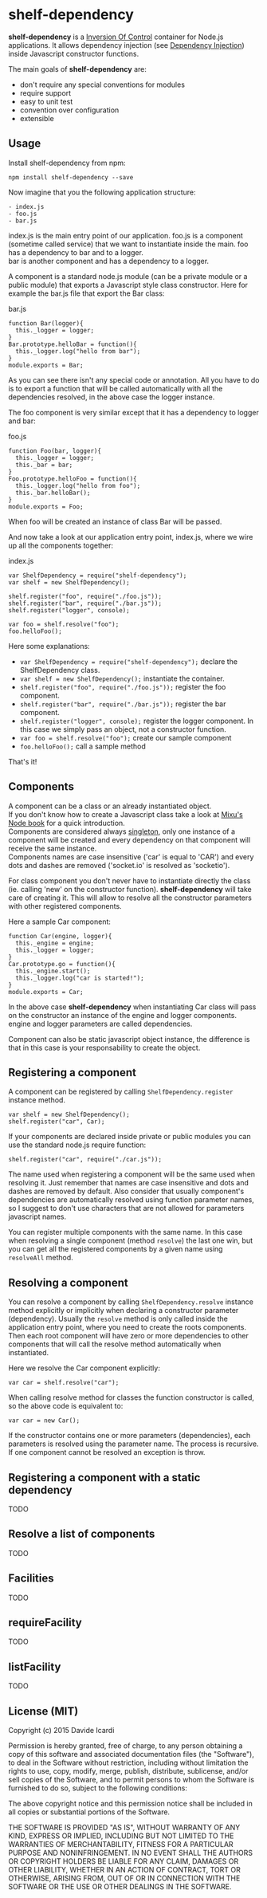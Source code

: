 # shelf-dependency

**shelf-dependency** is a [Inversion Of Control](http://en.wikipedia.org/wiki/Inversion_of_control) container for Node.js applications.
It allows dependency injection (see [Dependency Injection](http://en.wikipedia.org/wiki/Dependency_injection)) inside  Javascript constructor functions.

The main goals of **shelf-dependency** are:
- don't require any special conventions for modules
- require support
- easy to unit test
- convention over configuration
- extensible

## Usage

Install shelf-dependency from npm:

    npm install shelf-dependency --save

Now imagine that you the following application structure:

```
- index.js
- foo.js
- bar.js
```

index.js is the main entry point of our application. foo.js is a component (sometime called service) that we want to instantiate inside the main. foo has a dependency to bar and to a logger.  
bar is another component and has a dependency to a logger.

A component is a standard node.js module (can be a private module or a public module) that exports a Javascript style class constructor. Here for example the bar.js file that export the Bar class:

bar.js
```
function Bar(logger){
  this._logger = logger;
}
Bar.prototype.helloBar = function(){
  this._logger.log("hello from bar");
}
module.exports = Bar;
```

As you can see there isn't any special code or annotation. All you have to do is to export a function that will be called automatically with all the dependencies resolved, in the above case the logger instance.

The foo component is very similar except that it has a dependency to logger and bar:

foo.js
```
function Foo(bar, logger){
  this._logger = logger;
  this._bar = bar;
}
Foo.prototype.helloFoo = function(){
  this._logger.log("hello from foo");
  this._bar.helloBar();
}
module.exports = Foo;
```

When foo will be created an instance of class Bar will be passed.

And now take a look at our application entry point, index.js, where we wire up all the components together:

index.js
```
var ShelfDependency = require("shelf-dependency");
var shelf = new ShelfDependency();

shelf.register("foo", require("./foo.js"));
shelf.register("bar", require("./bar.js"));
shelf.register("logger", console);

var foo = shelf.resolve("foo");
foo.helloFoo();
```

Here some explanations:
- `var ShelfDependency = require("shelf-dependency");` declare the ShelfDependency class.
- `var shelf = new ShelfDependency();` instantiate the container.
- `shelf.register("foo", require("./foo.js"));` register the foo component.
- `shelf.register("bar", require("./bar.js"));` register the bar component.
- `shelf.register("logger", console);` register the logger component. In this case we simply pass an object, not a constructor function.
- `var foo = shelf.resolve("foo");` create our sample component
- `foo.helloFoo();` call a sample method

That's it!

## Components

A component can be a class or an already instantiated object.  
If you don't know how to create a Javascript class take a look at [Mixu's Node book](http://book.mixu.net/node/ch6.html) for a quick introduction.  
Components are considered always [singleton](http://en.wikipedia.org/wiki/Singleton_pattern), only one instance of a component will be created and every dependency on that component will receive the same instance.  
Components names are case insensitive ('car' is equal to 'CAR') and every dots and dashes are removed ('socket.io' is resolved as 'socketio').

For class component you don't never have to instantiate directly the class (ie. calling 'new' on the constructor function). **shelf-dependency** will take care of creating it. This will allow to resolve all the constructor parameters with other registered components.

Here a sample Car component:

```
function Car(engine, logger){
  this._engine = engine;
  this._logger = logger;
}
Car.prototype.go = function(){
  this._engine.start();
  this._logger.log("car is started!");
}
module.exports = Car;
```

In the above case **shelf-dependency** when instantiating Car class will pass on the constructor an instance of the engine and logger components. engine and logger parameters are called dependencies.

Component can also be static javascript object instance, the difference is that in this case is your responsability to create the object.

## Registering a component

A component can be registered by calling `ShelfDependency.register` instance method.

```
var shelf = new ShelfDependency();
shelf.register("car", Car);
```

If your components are declared inside private or public modules you can use the standard node.js require function:

```
shelf.register("car", require("./car.js"));
```

The name used when registering a component will be the same used when resolving it. Just remember that names are case insensitive and dots and dashes are removed by default. Also consider that usually component's dependencies are automatically resolved using function parameter names, so I suggest to don't use characters that are not allowed for parameters javascript names.

You can register multiple components with the same name. In this case when resolving a single component (method `resolve`) the last one win, but you can get all the registered components by a given name using `resolveAll` method.

## Resolving a component

You can resolve a component by calling `ShelfDependency.resolve` instance method explicitly or implicitly when declaring a constructor parameter (dependency).
Usually the `resolve` method is only called inside the application entry point, where you need to create the roots components.
Then each root component will have zero or more dependencies to other components that will call the resolve method automatically when instantiated.

Here we resolve the Car component explicitly:
```
var car = shelf.resolve("car");
```

When calling resolve method for classes the function constructor is called, so the above code is equivalent to:
```
var car = new Car();
```

If the constructor contains one or more parameters (dependencies), each parameters is resolved using the parameter name. The process is recursive.  
If one component cannot be resolved an exception is throw.

## Registering a component with a static dependency

TODO

## Resolve a list of components

TODO

## Facilities

TODO

## requireFacility

TODO

## listFacility

TODO

## License (MIT)

Copyright (c) 2015 Davide Icardi

Permission is hereby granted, free of charge, to any person obtaining a copy
of this software and associated documentation files (the "Software"), to deal
in the Software without restriction, including without limitation the rights
to use, copy, modify, merge, publish, distribute, sublicense, and/or sell
copies of the Software, and to permit persons to whom the Software is
furnished to do so, subject to the following conditions:

The above copyright notice and this permission notice shall be included in all
copies or substantial portions of the Software.

THE SOFTWARE IS PROVIDED "AS IS", WITHOUT WARRANTY OF ANY KIND, EXPRESS OR
IMPLIED, INCLUDING BUT NOT LIMITED TO THE WARRANTIES OF MERCHANTABILITY,
FITNESS FOR A PARTICULAR PURPOSE AND NONINFRINGEMENT. IN NO EVENT SHALL THE
AUTHORS OR COPYRIGHT HOLDERS BE LIABLE FOR ANY CLAIM, DAMAGES OR OTHER
LIABILITY, WHETHER IN AN ACTION OF CONTRACT, TORT OR OTHERWISE, ARISING FROM,
OUT OF OR IN CONNECTION WITH THE SOFTWARE OR THE USE OR OTHER DEALINGS IN THE
SOFTWARE.
